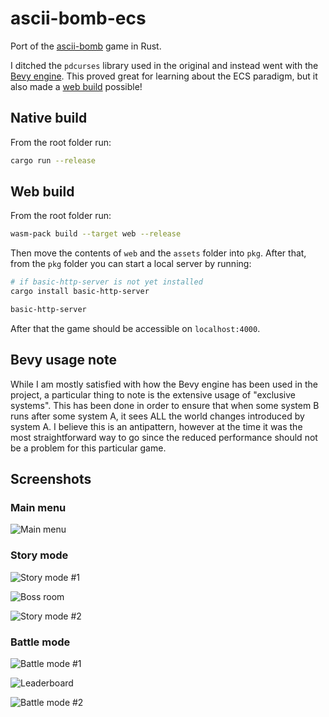 # ascii-bomb-ecs

Port of the [ascii-bomb](https://github.com/aleksa2808/ascii-bomb) game in Rust.

I ditched the `pdcurses` library used in the original and instead went with the [Bevy engine](https://bevyengine.org). This proved great for learning about the ECS paradigm, but it also made a [web build](https://aleksa2808.github.io/ascii-bomb-ecs/) possible!

## Native build

From the root folder run:

```bash
cargo run --release
```

## Web build

From the root folder run:

```bash
wasm-pack build --target web --release
```

Then move the contents of `web` and the `assets` folder into `pkg`. After that, from the `pkg` folder you can start a local server by running:

```bash
# if basic-http-server is not yet installed
cargo install basic-http-server

basic-http-server
```

After that the game should be accessible on `localhost:4000`.

## Bevy usage note

While I am mostly satisfied with how the Bevy engine has been used in the project, a particular thing to note is the extensive usage of "exclusive systems". This has been done in order to ensure that when some system B runs after some system A, it sees ALL the world changes introduced by system A. I believe this is an antipattern, however at the time it was the most straightforward way to go since the reduced performance should not be a problem for this particular game.

## Screenshots

### Main menu

![Main menu](doc/main_menu.png)

### Story mode

![Story mode #1](doc/story_mode1.png)

![Boss room](doc/boss_room.png)

![Story mode #2](doc/story_mode2.png)

### Battle mode

![Battle mode #1](doc/battle_mode1.png)

![Leaderboard](doc/leaderboard.png)

![Battle mode #2](doc/battle_mode2.png)
